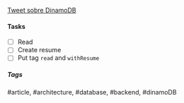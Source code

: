 [Tweet sobre DinamoDB](https://twitter.com/arantespp/status/1384487571921723394)

#### Tasks
- [ ] Read
- [ ] Create resume
- [ ] Put tag `read` and `withResume`

##### Tags
#article, #architecture, #database, #backend, #dinamoDB
